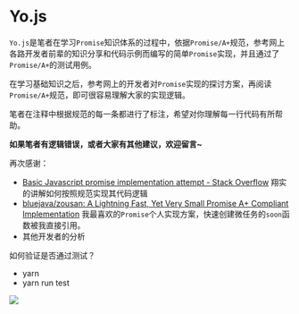 # Yo.js

`Yo.js`是笔者在学习`Promise`知识体系的过程中，依据`Promise/A+`规范，参考网上各路开发者前辈的知识分享和代码示例而编写的简单`Promise`实现，并且通过了`Promise/A+`的测试用例。

在学习基础知识之后，参考网上的开发者对`Promise`实现的探讨方案，再阅读`Promise/A+`规范，即可很容易理解大家的实现逻辑。

笔者在注释中根据规范的每一条都进行了标注，希望对你理解每一行代码有所帮助。

**如果笔者有逻辑错误，或者大家有其他建议，欢迎留言~**

再次感谢：

- [Basic Javascript promise implementation attempt - Stack Overflow](https://stackoverflow.com/questions/23772801/basic-javascript-promise-implementation-attempt/23785244) 翔实的讲解如何按照规范实现其代码逻辑
- [bluejava/zousan: A Lightning Fast, Yet Very Small Promise A+ Compliant Implementation](https://github.com/bluejava/zousan) 我最喜欢的`Promise`个人实现方案，快速创建微任务的`soon`函数被我直接引用。
- 其他开发者的分析

如何验证是否通过测试？

- yarn
- yarn run test

![](https://raw.githubusercontent.com/youyiqin/markdown_imgs/master/1.png)

